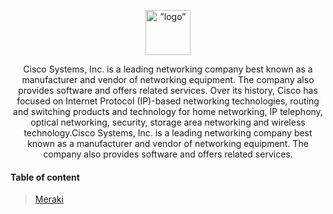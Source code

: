  
<div><p align="center">
<img src="https://upload.wikimedia.org/wikipedia/commons/thumb/0/08/Cisco_logo_blue_2016.svg/1200px-Cisco_logo_blue_2016.svg.png"  alt=”logo” width=72>
<p align="center">Cisco Systems, Inc. is a leading networking company best known as a manufacturer and vendor of networking equipment. The company also provides software and offers related services. Over its history, Cisco has focused on Internet Protocol (IP)-based networking technologies, routing and switching products and technology for home networking, IP telephony, optical networking, security, storage area networking and wireless technology.Cisco Systems, Inc. is a leading networking company best known as a manufacturer and vendor of networking equipment. The company also provides software and offers related services. </p></div>

#### Table of content

> [Meraki](/Network/Cisco/Meraki)


